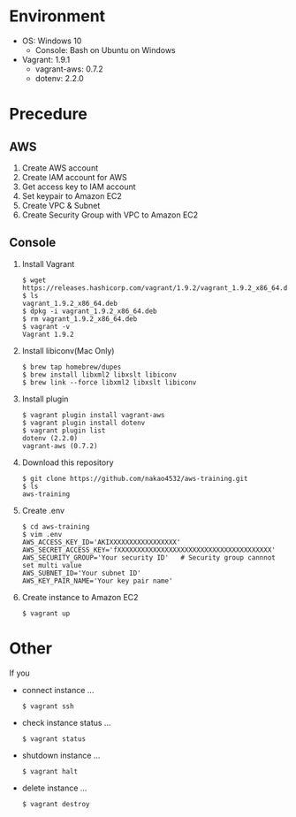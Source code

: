# Environment

- OS: Windows 10
  - Console: Bash on Ubuntu on Windows
- Vagrant: 1.9.1
  - vagrant-aws: 0.7.2
  - dotenv: 2.2.0

# Precedure
## AWS

1. Create AWS account
1. Create IAM account for AWS
1. Get access key to IAM account
1. Set keypair to Amazon EC2
1. Create VPC & Subnet
1. Create Security Group with VPC to Amazon EC2

## Console

1. Install Vagrant  

    ```
    $ wget https://releases.hashicorp.com/vagrant/1.9.2/vagrant_1.9.2_x86_64.deb
    $ ls
    vagrant_1.9.2_x86_64.deb
    $ dpkg -i vagrant_1.9.2_x86_64.deb
    $ rm vagrant_1.9.2_x86_64.deb
    $ vagrant -v
    Vagrant 1.9.2
    ```
1. Install libiconv(Mac Only)  

    ```
    $ brew tap homebrew/dupes
    $ brew install libxml2 libxslt libiconv
    $ brew link --force libxml2 libxslt libiconv
    ```
1. Install plugin  

    ```
    $ vagrant plugin install vagrant-aws 
    $ vagrant plugin install dotenv
    $ vagrant plugin list
    dotenv (2.2.0)
    vagrant-aws (0.7.2)
    ```
1. Download this repository  

    ```
    $ git clone https://github.com/nakao4532/aws-training.git
    $ ls
    aws-training
    ```
1. Create .env  

    ```
    $ cd aws-training
    $ vim .env
    AWS_ACCESS_KEY_ID='AKIXXXXXXXXXXXXXXXXX'
    AWS_SECRET_ACCESS_KEY='fXXXXXXXXXXXXXXXXXXXXXXXXXXXXXXXXXXXXXXX'
    AWS_SECURITY_GROUP='Your security ID'   # Security group cannnot set multi value
    AWS_SUBNET_ID='Your subnet ID'
    AWS_KEY_PAIR_NAME='Your key pair name'
    ```
1. Create instance to Amazon EC2  

    ```
    $ vagrant up
    ```

# Other

If you 
- connect instance ...  

    ```
    $ vagrant ssh
    ```
- check instance status ...  

    ```
    $ vagrant status
    ```
- shutdown instance ...  

    ```
    $ vagrant halt
    ```
- delete instance ...  

    ```
    $ vagrant destroy
    ```

